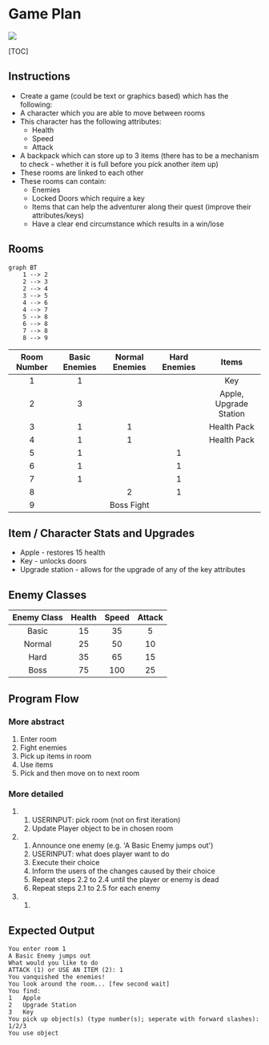 # Game Plan

[![](https://repl.it/badge/github/matthew-occleshaw/computer-science-game)](https://repl.it/@ConspiracyTheor/Computer-Science-Game "repl.it")  

[TOC]

## Instructions

- Create a game (could be text or graphics based) which has the following:
- A character which you are able to move between rooms
- This character has the following attributes:
	- Health
	- Speed
	- Attack
- A backpack which can store up to 3 items (there has to be a mechanism to check -  whether it is full before you pick another item up)
- These rooms are linked to each other
- These rooms can contain:
	- Enemies
	- Locked Doors which require a key
	- Items that can help the adventurer along their quest (improve their attributes/keys)
	- Have a clear end circumstance which results in a win/lose

## Rooms

```mermaid
graph BT
    1 --> 2
    2 --> 3
    2 --> 4
    3 --> 5
    4 --> 6
    4 --> 7
    5 --> 8
    6 --> 8
    7 --> 8
    8 --> 9
```

| Room Number | Basic Enemies | Normal Enemies | Hard Enemies |         Items          |
| :---------: | :-----------: | :------------: | :----------: | :--------------------: |
|      1      |       1       |                |              |          Key           |
|      2      |       3       |                |              | Apple, Upgrade Station |
|      3      |       1       |       1        |              |      Health Pack       |
|      4      |       1       |       1        |              |      Health Pack       |
|      5      |       1       |                |      1       |                        |
|      6      |       1       |                |      1       |                        |
|      7      |       1       |                |      1       |                        |
|      8      |               |       2        |      1       |                        |
|      9      |               |   Boss Fight   |              |                        |

## Item / Character Stats and Upgrades

- Apple - restores 15 health
- Key - unlocks doors
- Upgrade station - allows for the upgrade of any of the key attributes

## Enemy Classes

| Enemy Class | Health | Speed | Attack |
| :---------: | :----: | :---: | :----: |
|    Basic    |   15   |  35   |   5    |
|   Normal    |   25   |  50   |   10   |
|    Hard     |   35   |  65   |   15   |
|    Boss     |   75   |  100  |   25   |

## Program Flow

### More abstract

1. Enter room
2. Fight enemies
3. Pick up items in room
4. Use items
5. Pick and then move on to next room

### More detailed

1.  1. USERINPUT: pick room (not on first iteration)
    2. Update Player object to be in chosen room
2.  1. Announce one enemy (e.g. 'A Basic Enemy jumps out')
    2. USERINPUT: what does player want to do
    3. Execute their choice
    4. Inform the users of the changes caused by their choice
    5. Repeat steps 2.2 to 2.4 until the player or enemy is dead
    6. Repeat steps 2.1 to 2.5 for each enemy
3.  1. 

## Expected Output

```
You enter room 1
A Basic Enemy jumps out
What would you like to do
ATTACK (1) or USE AN ITEM (2): 1
You vanquished the enemies!
You look around the room... [few second wait]
You find:
1   Apple
2   Upgrade Station
3   Key
You pick up object(s) (type number(s); seperate with forward slashes): 1/2/3
You use object 
```